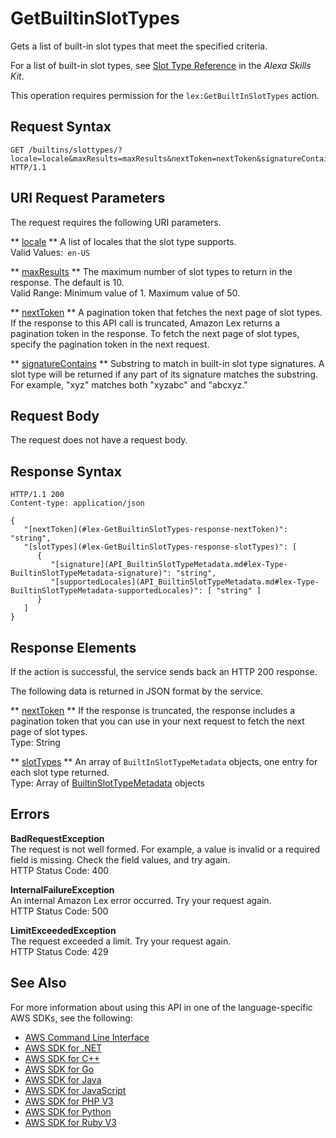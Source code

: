 # GetBuiltinSlotTypes<a name="API_GetBuiltinSlotTypes"></a>

Gets a list of built\-in slot types that meet the specified criteria\.

For a list of built\-in slot types, see [Slot Type Reference](https://developer.amazon.com/public/solutions/alexa/alexa-skills-kit/docs/built-in-intent-ref/slot-type-reference) in the *Alexa Skills Kit*\.

This operation requires permission for the `lex:GetBuiltInSlotTypes` action\.

## Request Syntax<a name="API_GetBuiltinSlotTypes_RequestSyntax"></a>

```
GET /builtins/slottypes/?locale=locale&maxResults=maxResults&nextToken=nextToken&signatureContains=signatureContains HTTP/1.1
```

## URI Request Parameters<a name="API_GetBuiltinSlotTypes_RequestParameters"></a>

The request requires the following URI parameters\.

 ** [locale](#API_GetBuiltinSlotTypes_RequestSyntax) **   <a name="lex-GetBuiltinSlotTypes-request-locale"></a>
A list of locales that the slot type supports\.  
Valid Values:` en-US` 

 ** [maxResults](#API_GetBuiltinSlotTypes_RequestSyntax) **   <a name="lex-GetBuiltinSlotTypes-request-maxResults"></a>
The maximum number of slot types to return in the response\. The default is 10\.  
Valid Range: Minimum value of 1\. Maximum value of 50\.

 ** [nextToken](#API_GetBuiltinSlotTypes_RequestSyntax) **   <a name="lex-GetBuiltinSlotTypes-request-nextToken"></a>
A pagination token that fetches the next page of slot types\. If the response to this API call is truncated, Amazon Lex returns a pagination token in the response\. To fetch the next page of slot types, specify the pagination token in the next request\.

 ** [signatureContains](#API_GetBuiltinSlotTypes_RequestSyntax) **   <a name="lex-GetBuiltinSlotTypes-request-signatureContains"></a>
Substring to match in built\-in slot type signatures\. A slot type will be returned if any part of its signature matches the substring\. For example, "xyz" matches both "xyzabc" and "abcxyz\."

## Request Body<a name="API_GetBuiltinSlotTypes_RequestBody"></a>

The request does not have a request body\.

## Response Syntax<a name="API_GetBuiltinSlotTypes_ResponseSyntax"></a>

```
HTTP/1.1 200
Content-type: application/json

{
   "[nextToken](#lex-GetBuiltinSlotTypes-response-nextToken)": "string",
   "[slotTypes](#lex-GetBuiltinSlotTypes-response-slotTypes)": [ 
      { 
         "[signature](API_BuiltinSlotTypeMetadata.md#lex-Type-BuiltinSlotTypeMetadata-signature)": "string",
         "[supportedLocales](API_BuiltinSlotTypeMetadata.md#lex-Type-BuiltinSlotTypeMetadata-supportedLocales)": [ "string" ]
      }
   ]
}
```

## Response Elements<a name="API_GetBuiltinSlotTypes_ResponseElements"></a>

If the action is successful, the service sends back an HTTP 200 response\.

The following data is returned in JSON format by the service\.

 ** [nextToken](#API_GetBuiltinSlotTypes_ResponseSyntax) **   <a name="lex-GetBuiltinSlotTypes-response-nextToken"></a>
If the response is truncated, the response includes a pagination token that you can use in your next request to fetch the next page of slot types\.  
Type: String

 ** [slotTypes](#API_GetBuiltinSlotTypes_ResponseSyntax) **   <a name="lex-GetBuiltinSlotTypes-response-slotTypes"></a>
An array of `BuiltInSlotTypeMetadata` objects, one entry for each slot type returned\.  
Type: Array of [BuiltinSlotTypeMetadata](API_BuiltinSlotTypeMetadata.md) objects

## Errors<a name="API_GetBuiltinSlotTypes_Errors"></a>

 **BadRequestException**   
The request is not well formed\. For example, a value is invalid or a required field is missing\. Check the field values, and try again\.  
HTTP Status Code: 400

 **InternalFailureException**   
An internal Amazon Lex error occurred\. Try your request again\.  
HTTP Status Code: 500

 **LimitExceededException**   
The request exceeded a limit\. Try your request again\.  
HTTP Status Code: 429

## See Also<a name="API_GetBuiltinSlotTypes_SeeAlso"></a>

For more information about using this API in one of the language\-specific AWS SDKs, see the following:
+  [AWS Command Line Interface](https://docs.aws.amazon.com/goto/aws-cli/lex-models-2017-04-19/GetBuiltinSlotTypes) 
+  [AWS SDK for \.NET](https://docs.aws.amazon.com/goto/DotNetSDKV3/lex-models-2017-04-19/GetBuiltinSlotTypes) 
+  [AWS SDK for C\+\+](https://docs.aws.amazon.com/goto/SdkForCpp/lex-models-2017-04-19/GetBuiltinSlotTypes) 
+  [AWS SDK for Go](https://docs.aws.amazon.com/goto/SdkForGoV1/lex-models-2017-04-19/GetBuiltinSlotTypes) 
+  [AWS SDK for Java](https://docs.aws.amazon.com/goto/SdkForJava/lex-models-2017-04-19/GetBuiltinSlotTypes) 
+  [AWS SDK for JavaScript](https://docs.aws.amazon.com/goto/AWSJavaScriptSDK/lex-models-2017-04-19/GetBuiltinSlotTypes) 
+  [AWS SDK for PHP V3](https://docs.aws.amazon.com/goto/SdkForPHPV3/lex-models-2017-04-19/GetBuiltinSlotTypes) 
+  [AWS SDK for Python](https://docs.aws.amazon.com/goto/boto3/lex-models-2017-04-19/GetBuiltinSlotTypes) 
+  [AWS SDK for Ruby V3](https://docs.aws.amazon.com/goto/SdkForRubyV3/lex-models-2017-04-19/GetBuiltinSlotTypes) 